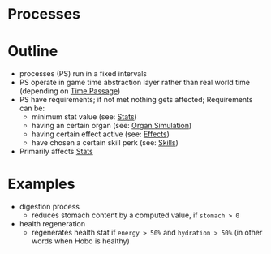 # Processes

# Outline

- processes (PS) run in a fixed intervals
- PS operate in game time abstraction layer rather than real world time (depending on [Time Passage](https://www.notion.so/21b1ec20-0116-4a40-adf2-039a76b7b69f))
- PS have requirements; if not met nothing gets affected; Requirements can be:
  - minimum stat value (see: [Stats](https://www.notion.so/c063ebc1-052e-457b-b378-dc755118b251))
  - having an certain organ (see: [Organ Simulation](https://www.notion.so/8b43727b-71a7-47d0-8a84-c1b496856892))
  - having certain effect active (see: [Effects](https://www.notion.so/ffab63a0-653c-4b43-8715-495b60659dcc))
  - have chosen a certain skill perk (see: [Skills](https://www.notion.so/7a7bc915-fc5c-4d39-b2cd-fe03738c50f3))
- Primarily affects [Stats](https://www.notion.so/c063ebc1-052e-457b-b378-dc755118b251)

# Examples

- digestion process
  - reduces stomach content by a computed value, if `stomach > 0`
- health regeneration
  - regenerates health stat if `energy > 50%` and `hydration > 50%` (in other words when Hobo is healthy)
